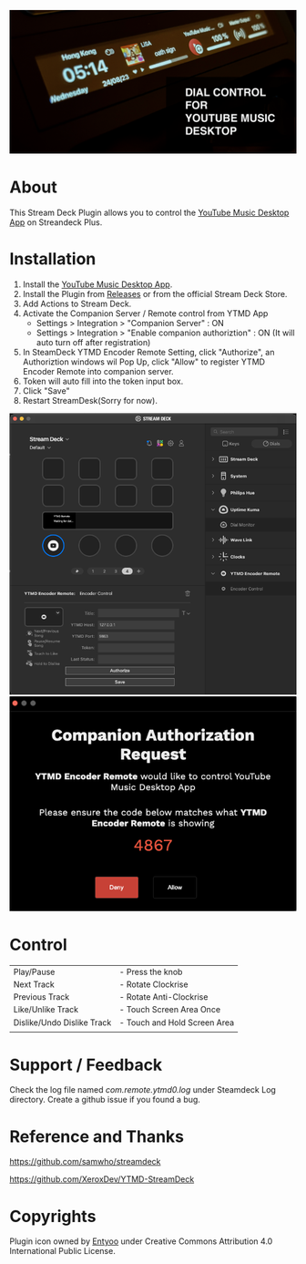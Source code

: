 ![Preview Image](previews/1-preview.png)


# About

This Stream Deck Plugin allows you to control the [YouTube Music Desktop App](https://github.com/ytmdesktop/ytmdesktop) on Streandeck Plus.




# Installation

1. Install the [YouTube Music Desktop App](https://github.com/ytmdesktop/ytmdesktop).
2. Install the Plugin from [Releases](https://github.com/levindecaro/streamdeck-ytmd-remote/releases) or from the official Stream Deck Store.
3. Add Actions to Stream Deck.
4. Activate the Companion Server / Remote control from YTMD App
    - Settings > Integration > "Companion Server" : ON
    - Settings > Integration > "Enable companion authoriztion" : ON (It will auto turn off after registration)
5. In SteamDeck YTMD Encoder Remote Setting, click "Authorize", an Authoriztion windows wil Pop Up, click "Allow" to register YTMD Encoder Remote into companion server.
6. Token will auto fill into the token input box.
7. Click "Save"
8. Restart StreamDesk(Sorry for now).



![Setting](images/setting.png)
![Authoriztion](images/authoriztion.png)

# Control

|   |   |
|---|---|
|Play/Pause| - Press the knob |
|Next Track| - Rotate Clockrise |
|Previous Track| - Rotate Anti-Clockrise|
|Like/Unlike Track| - Touch Screen Area Once|
|Dislike/Undo Dislike Track| - Touch and Hold Screen Area|
|   |   |

# Support / Feedback
Check the log file named *com.remote.ytmd0.log* under Steamdeck Log directory. Create a github issue if you found a bug.


# Reference and Thanks

https://github.com/samwho/streamdeck

https://github.com/XeroxDev/YTMD-StreamDeck



# Copyrights

Plugin icon owned by [Entyoo](https://www.entypo.com/) under Creative Commons Attribution 4.0 International Public License.
